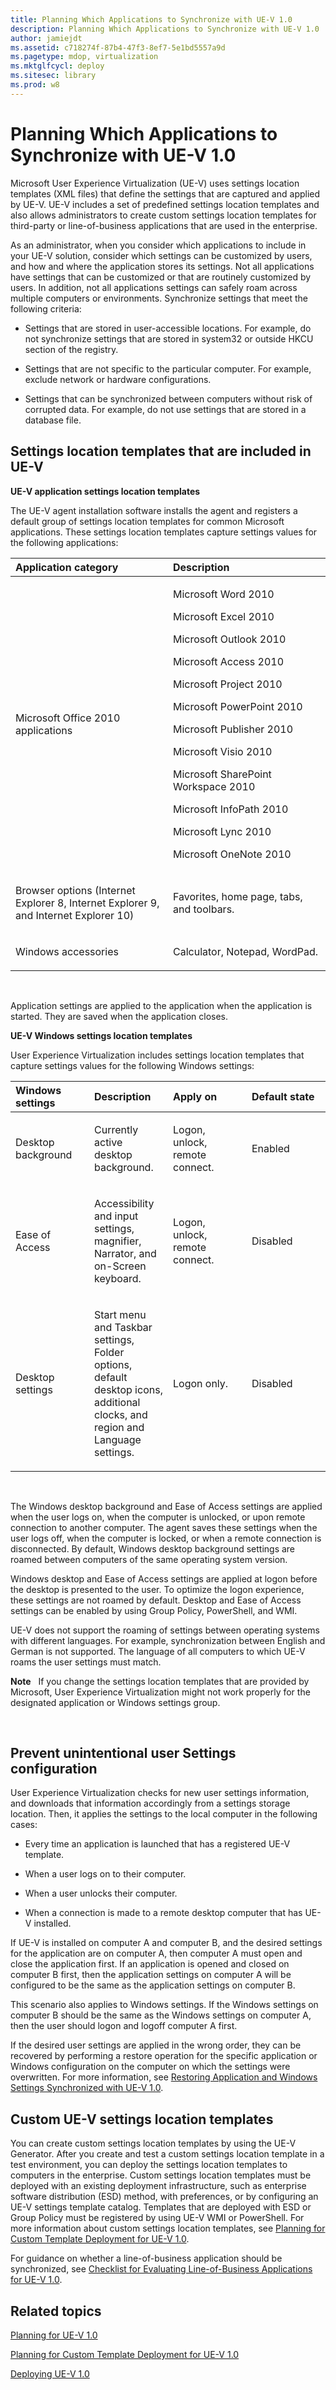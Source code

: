 ```yaml
---
title: Planning Which Applications to Synchronize with UE-V 1.0
description: Planning Which Applications to Synchronize with UE-V 1.0
author: jamiejdt
ms.assetid: c718274f-87b4-47f3-8ef7-5e1bd5557a9d
ms.pagetype: mdop, virtualization
ms.mktglfcycl: deploy
ms.sitesec: library
ms.prod: w8
---
```



# Planning Which Applications to Synchronize with UE-V 1.0


Microsoft User Experience Virtualization (UE-V) uses settings location templates (XML files) that define the settings that are captured and applied by UE-V. UE-V includes a set of predefined settings location templates and also allows administrators to create custom settings location templates for third-party or line-of-business applications that are used in the enterprise.

As an administrator, when you consider which applications to include in your UE-V solution, consider which settings can be customized by users, and how and where the application stores its settings. Not all applications have settings that can be customized or that are routinely customized by users. In addition, not all applications settings can safely roam across multiple computers or environments. Synchronize settings that meet the following criteria:

-   Settings that are stored in user-accessible locations. For example, do not synchronize settings that are stored in system32 or outside HKCU section of the registry.

-   Settings that are not specific to the particular computer. For example, exclude network or hardware configurations.

-   Settings that can be synchronized between computers without risk of corrupted data. For example, do not use settings that are stored in a database file.

## Settings location templates that are included in UE-V


**UE-V application settings location templates**

The UE-V agent installation software installs the agent and registers a default group of settings location templates for common Microsoft applications. These settings location templates capture settings values for the following applications:

<table>
<colgroup>
<col width="50%" />
<col width="50%" />
</colgroup>
<thead>
<tr class="header">
<th align="left"><strong>Application category</strong></th>
<th align="left"><strong>Description</strong></th>
</tr>
</thead>
<tbody>
<tr class="odd">
<td align="left"><p>Microsoft Office 2010 applications</p></td>
<td align="left"><p>Microsoft Word 2010</p>
<p>Microsoft Excel 2010</p>
<p>Microsoft Outlook 2010</p>
<p>Microsoft Access 2010</p>
<p>Microsoft Project 2010</p>
<p>Microsoft PowerPoint 2010</p>
<p>Microsoft Publisher 2010</p>
<p>Microsoft Visio 2010</p>
<p>Microsoft SharePoint Workspace 2010</p>
<p>Microsoft InfoPath 2010</p>
<p>Microsoft Lync 2010</p>
<p>Microsoft OneNote 2010</p></td>
</tr>
<tr class="even">
<td align="left"><p>Browser options (Internet Explorer 8, Internet Explorer 9, and Internet Explorer 10)</p></td>
<td align="left"><p>Favorites, home page, tabs, and toolbars.</p></td>
</tr>
<tr class="odd">
<td align="left"><p>Windows accessories</p></td>
<td align="left"><p>Calculator, Notepad, WordPad.</p></td>
</tr>
</tbody>
</table>

 

Application settings are applied to the application when the application is started. They are saved when the application closes.

**UE-V Windows settings location templates**

User Experience Virtualization includes settings location templates that capture settings values for the following Windows settings:

<table>
<colgroup>
<col width="25%" />
<col width="25%" />
<col width="25%" />
<col width="25%" />
</colgroup>
<thead>
<tr class="header">
<th align="left">Windows settings</th>
<th align="left">Description</th>
<th align="left">Apply on</th>
<th align="left">Default state</th>
</tr>
</thead>
<tbody>
<tr class="odd">
<td align="left"><p>Desktop background</p></td>
<td align="left"><p>Currently active desktop background.</p></td>
<td align="left"><p>Logon, unlock, remote connect.</p></td>
<td align="left"><p>Enabled</p></td>
</tr>
<tr class="even">
<td align="left"><p>Ease of Access</p></td>
<td align="left"><p>Accessibility and input settings, magnifier, Narrator, and on-Screen keyboard.</p></td>
<td align="left"><p>Logon, unlock, remote connect.</p></td>
<td align="left"><p>Disabled</p></td>
</tr>
<tr class="odd">
<td align="left"><p>Desktop settings</p></td>
<td align="left"><p>Start menu and Taskbar settings, Folder options, default desktop icons, additional clocks, and region and Language settings.</p></td>
<td align="left"><p>Logon only.</p></td>
<td align="left"><p>Disabled</p></td>
</tr>
</tbody>
</table>

 

The Windows desktop background and Ease of Access settings are applied when the user logs on, when the computer is unlocked, or upon remote connection to another computer. The agent saves these settings when the user logs off, when the computer is locked, or when a remote connection is disconnected. By default, Windows desktop background settings are roamed between computers of the same operating system version.

Windows desktop and Ease of Access settings are applied at logon before the desktop is presented to the user. To optimize the logon experience, these settings are not roamed by default. Desktop and Ease of Access settings can be enabled by using Group Policy, PowerShell, and WMI.

UE-V does not support the roaming of settings between operating systems with different languages. For example, synchronization between English and German is not supported. The language of all computers to which UE-V roams the user settings must match.

**Note**  
If you change the settings location templates that are provided by Microsoft, User Experience Virtualization might not work properly for the designated application or Windows settings group.

 

## <a href="" id="prevent-unintentional-user-settings-configuration-"></a>Prevent unintentional user Settings configuration


User Experience Virtualization checks for new user settings information, and downloads that information accordingly from a settings storage location. Then, it applies the settings to the local computer in the following cases:

-   Every time an application is launched that has a registered UE-V template.

-   When a user logs on to their computer.

-   When a user unlocks their computer.

-   When a connection is made to a remote desktop computer that has UE-V installed.

If UE-V is installed on computer A and computer B, and the desired settings for the application are on computer A, then computer A must open and close the application first. If an application is opened and closed on computer B first, then the application settings on computer A will be configured to be the same as the application settings on computer B.

This scenario also applies to Windows settings. If the Windows settings on computer B should be the same as the Windows settings on computer A, then the user should logon and logoff computer A first.

If the desired user settings are applied in the wrong order, they can be recovered by performing a restore operation for the specific application or Windows configuration on the computer on which the settings were overwritten. For more information, see [Restoring Application and Windows Settings Synchronized with UE-V 1.0](restoring-application-and-windows-settings-synchronized-with-ue-v-10.md).

## Custom UE-V settings location templates


You can create custom settings location templates by using the UE-V Generator. After you create and test a custom settings location template in a test environment, you can deploy the settings location templates to computers in the enterprise. Custom settings location templates must be deployed with an existing deployment infrastructure, such as enterprise software distribution (ESD) method, with preferences, or by configuring an UE-V settings template catalog. Templates that are deployed with ESD or Group Policy must be registered by using UE-V WMI or PowerShell. For more information about custom settings location templates, see [Planning for Custom Template Deployment for UE-V 1.0](planning-for-custom-template-deployment-for-ue-v-10.md).

For guidance on whether a line-of-business application should be synchronized, see [Checklist for Evaluating Line-of-Business Applications for UE-V 1.0](checklist-for-evaluating-line-of-business-applications-for-ue-v-10.md).

## Related topics


[Planning for UE-V 1.0](planning-for-ue-v-10.md)

[Planning for Custom Template Deployment for UE-V 1.0](planning-for-custom-template-deployment-for-ue-v-10.md)

[Deploying UE-V 1.0](deploying-ue-v-10.md)

 

 





